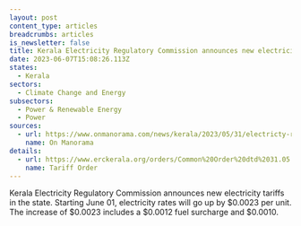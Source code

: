 ```yaml
---
layout: post
content_type: articles
breadcrumbs: articles
is_newsletter: false
title: Kerala Electricity Regulatory Commission announces new electricity tariffs
date: 2023-06-07T15:08:26.113Z
states:
  - Kerala
sectors:
  - Climate Change and Energy
subsectors:
  - Power & Renewable Energy
  - Power
sources:
  - url: https://www.onmanorama.com/news/kerala/2023/05/31/electricty-rates-increase-19-paise-per-unit.html
    name: On Manorama
details:
  - url: https://www.erckerala.org/orders/Common%20Order%20dtd%2031.05.2023.pdf
    name: Tariff Order
---
```

Kerala Electricity Regulatory Commission announces new electricity tariffs in the state. Starting June 01, electricity rates will go up by $0.0023 per unit. The increase of $0.0023 includes a $0.0012 fuel surcharge and $0.0010.
